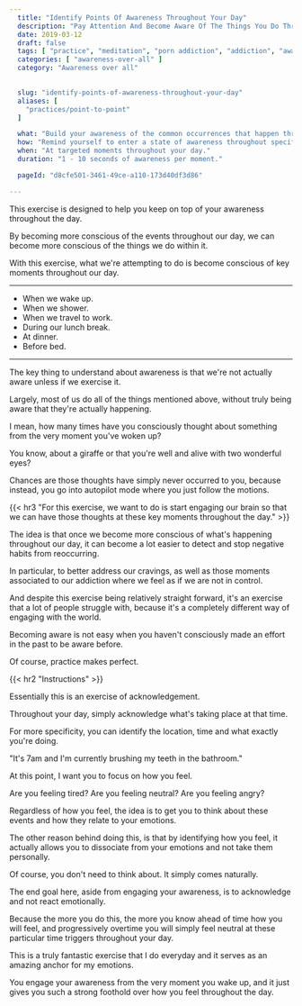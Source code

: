 ```yaml
---
  title: "Identify Points Of Awareness Throughout Your Day"
  description: "Pay Attention And Become Aware Of The Things You Do Throughout Your Day. The Intention Is To Allow You To Engage Your Mind In A Non-Reactive Way."
  date: 2019-03-12
  draft: false
  tags: [ "practice", "meditation", "porn addiction", "addiction", "awareness", "awareness exercises", "perspective", "nofap", "neverfap", "neverfap deluxe" ]
  categories: [ "awareness-over-all" ]
  category: "Awareness over all"

  
  slug: "identify-points-of-awareness-throughout-your-day"
  aliases: [ 
    "practices/point-to-point" 
  ]

  what: "Build your awareness of the common occurrences that happen throughout your day."
  how: "Remind yourself to enter a state of awareness throughout specific moments during your day."
  when: "At targeted moments throughout your day."
  duration: "1 - 10 seconds of awareness per moment."

  pageId: "d8cfe501-3461-49ce-a110-173d40df3d86"

---
```


<!-- VERY HAPPY WITH EDIT -->


This exercise is designed to help you keep on top of your awareness throughout the day.

By becoming more conscious of the events throughout our day, we can become more conscious of the things we do within it.

With this exercise, what we're attempting to do is become conscious of key moments throughout our day. 

<hr class="hrul"/>

- When we wake up.
- When we shower.
- When we travel to work.
- During our lunch break.
- At dinner.
- Before bed.

<hr class="hrul__bottom"/>

The key thing to understand about awareness is that we're not actually aware unless if we exercise it.

Largely, most of us do all of the things mentioned above, without truly being aware that they're actually happening.

I mean, how many times have you consciously thought about something from the very moment you've woken up?

You know, about a giraffe or that you're well and alive with two wonderful eyes?

Chances are those thoughts have simply never occurred to you, because instead, you go into autopilot mode where you just follow the motions.


{{< hr3 "For this exercise, we want to do is start engaging our brain so that we can have those thoughts at these key moments throughout the day." >}}


The idea is that once we become more conscious of what's happening throughout our day, it can become a lot easier to detect and stop negative habits from reoccurring. 

In particular, to better address our cravings, as well as those moments associated to our addiction where we feel as if we are not in control. 

And despite this exercise being relatively straight forward, it's an exercise that a lot of people struggle with, because it's a completely different way of engaging with the world.

Becoming aware is not easy when you haven't consciously made an effort in the past to be aware before.

Of course, practice makes perfect.


{{< hr2 "Instructions" >}}


Essentially this is an exercise of acknowledgement.

Throughout your day, simply acknowledge what's taking place at that time.

For more specificity, you can identify the location, time and what exactly you're doing.

"It's 7am and I'm currently brushing my teeth in the bathroom."

At this point, I want you to focus on how you feel.

Are you feeling tired? Are you feeling neutral? Are you feeling angry?

Regardless of how you feel, the idea is to get you to think about these events and how they relate to your emotions.

The other reason behind doing this, is that by identifying how you feel, it actually allows you to dissociate from your emotions and not take them personally. 

Of course, you don't need to think about. It simply comes naturally.

The end goal here, aside from engaging your awareness, is to acknowledge and not react emotionally.

Because the more you do this, the more you know ahead of time how you will feel, and progressively overtime you will simply feel neutral at these particular time triggers throughout your day. 

This is a truly fantastic exercise that I do everyday and it serves as an amazing anchor for my emotions.

You engage your awareness from the very moment you wake up, and it just gives you such a strong foothold over how you feel throughout the day.



<!-- 
{{< hr2 "Additional Resources" >}}  -->

<!-- maybe link to other  -->

